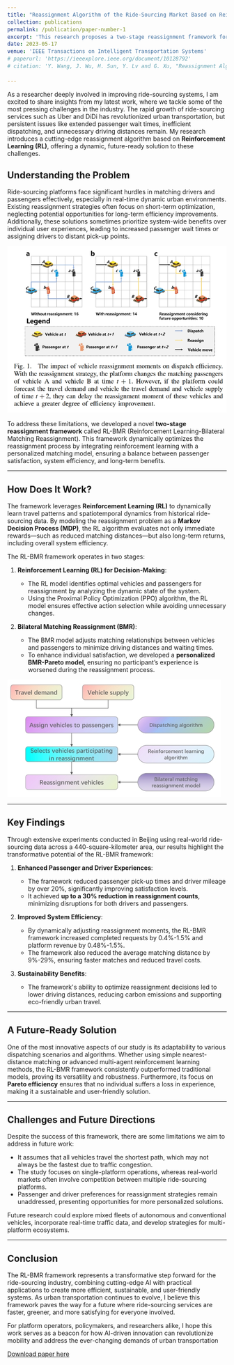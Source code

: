 ```yaml
---
title: "Reassignment Algorithm of the Ride-Sourcing Market Based on Reinforcement Learning"
collection: publications
permalink: /publication/paper-number-1
excerpt: 'This research proposes a two-stage reassignment framework for ride-sourcing markets, integrating a reinforcement learning algorithm and a bilateral matching model, which has been demonstrated to enhance passenger experience, reduce driving costs, and contribute to eco-friendly travel by learning passenger travel patterns and adjusting vehicle reassignment timings.'
date: 2023-05-17
venue: 'IEEE Transactions on Intelligent Transportation Systems'
# paperurl: 'https://ieeexplore.ieee.org/document/10128792'
# citation: 'Y. Wang, J. Wu, H. Sun, Y. Lv and G. Xu, "Reassignment Algorithm of the Ride-Sourcing Market Based on Reinforcement Learning," in IEEE Transactions on Intelligent Transportation Systems, doi: 10.1109/TITS.2023.3274636.'

---
```


As a researcher deeply involved in improving ride-sourcing systems, I am excited to share insights from my latest work, where we tackle some of the most pressing challenges in the industry. The rapid growth of ride-sourcing services such as Uber and DiDi has revolutionized urban transportation, but persistent issues like extended passenger wait times, inefficient dispatching, and unnecessary driving distances remain. My research introduces a cutting-edge reassignment algorithm based on **Reinforcement Learning (RL)**, offering a dynamic, future-ready solution to these challenges.

## **Understanding the Problem**
Ride-sourcing platforms face significant hurdles in matching drivers and passengers effectively, especially in real-time dynamic urban environments. Existing reassignment strategies often focus on short-term optimization, neglecting potential opportunities for long-term efficiency improvements. Additionally, these solutions sometimes prioritize system-wide benefits over individual user experiences, leading to increased passenger wait times or assigning drivers to distant pick-up points.

![Problem Description](/images/paper-1/problem-background.png)

To address these limitations, we developed a novel **two-stage reassignment framework** called RL-BMR (Reinforcement Learning-Bilateral Matching Reassignment). This framework dynamically optimizes the reassignment process by integrating reinforcement learning with a personalized matching model, ensuring a balance between passenger satisfaction, system efficiency, and long-term benefits.

---

## **How Does It Work?**
The framework leverages **Reinforcement Learning (RL)** to dynamically learn travel patterns and spatiotemporal dynamics from historical ride-sourcing data. By modeling the reassignment problem as a **Markov Decision Process (MDP)**, the RL algorithm evaluates not only immediate rewards—such as reduced matching distances—but also long-term returns, including overall system efficiency.

The RL-BMR framework operates in two stages:
1. **Reinforcement Learning (RL) for Decision-Making**:
   - The RL model identifies optimal vehicles and passengers for reassignment by analyzing the dynamic state of the system.
   - Using the Proximal Policy Optimization (PPO) algorithm, the RL model ensures effective action selection while avoiding unnecessary changes.

2. **Bilateral Matching Reassignment (BMR)**:
   - The BMR model adjusts matching relationships between vehicles and passengers to minimize driving distances and waiting times.
   - To enhance individual satisfaction, we developed a **personalized BMR-Pareto model**, ensuring no participant’s experience is worsened during the reassignment process.

![Research Framework of RL-BMR](/images/paper-1/research-framework.png)

---

## **Key Findings**
Through extensive experiments conducted in Beijing using real-world ride-sourcing data across a 440-square-kilometer area, our results highlight the transformative potential of the RL-BMR framework:

1. **Enhanced Passenger and Driver Experiences**:
   - The framework reduced passenger pick-up times and driver mileage by over 20%, significantly improving satisfaction levels.
   - It achieved **up to a 30% reduction in reassignment counts**, minimizing disruptions for both drivers and passengers.

2. **Improved System Efficiency**:
   - By dynamically adjusting reassignment moments, the RL-BMR framework increased completed requests by 0.4%-1.5% and platform revenue by 0.48%-1.5%.
   - The framework also reduced the average matching distance by 9%-29%, ensuring faster matches and reduced travel costs.

3. **Sustainability Benefits**:
   - The framework's ability to optimize reassignment decisions led to lower driving distances, reducing carbon emissions and supporting eco-friendly urban travel.

---

## **A Future-Ready Solution**
One of the most innovative aspects of our study is its adaptability to various dispatching scenarios and algorithms. Whether using simple nearest-distance matching or advanced multi-agent reinforcement learning methods, the RL-BMR framework consistently outperformed traditional models, proving its versatility and robustness. Furthermore, its focus on **Pareto efficiency** ensures that no individual suffers a loss in experience, making it a sustainable and user-friendly solution.

---

## **Challenges and Future Directions**
Despite the success of this framework, there are some limitations we aim to address in future work:
- It assumes that all vehicles travel the shortest path, which may not always be the fastest due to traffic congestion.
- The study focuses on single-platform operations, whereas real-world markets often involve competition between multiple ride-sourcing platforms.
- Passenger and driver preferences for reassignment strategies remain unaddressed, presenting opportunities for more personalized solutions.

Future research could explore mixed fleets of autonomous and conventional vehicles, incorporate real-time traffic data, and develop strategies for multi-platform ecosystems.

---

## **Conclusion**

The RL-BMR framework represents a transformative step forward for the ride-sourcing industry, combining cutting-edge AI with practical applications to create more efficient, sustainable, and user-friendly systems. As urban transportation continues to evolve, I believe this framework paves the way for a future where ride-sourcing services are faster, greener, and more satisfying for everyone involved.

For platform operators, policymakers, and researchers alike, I hope this work serves as a beacon for how AI-driven innovation can revolutionize mobility and address the ever-changing demands of urban transportation


[Download paper here](https://ieeexplore.ieee.org/document/10128792)